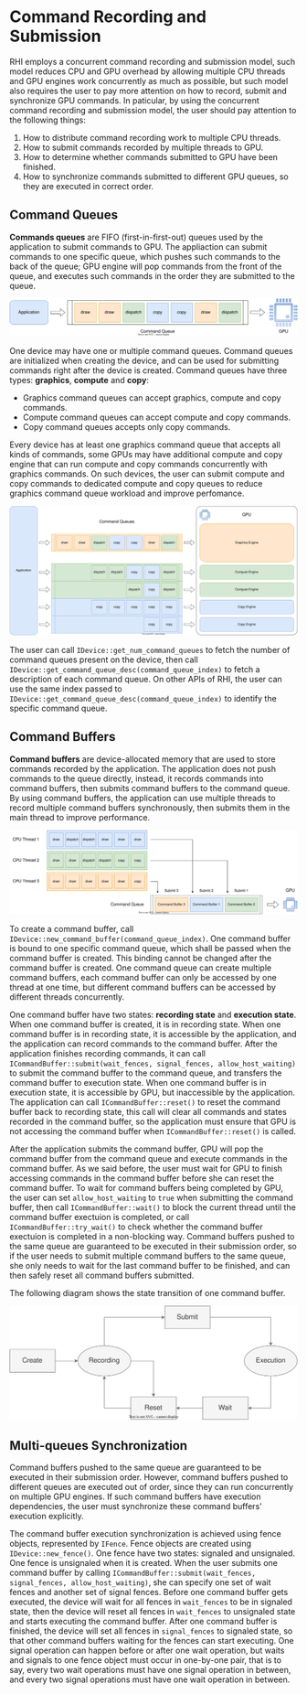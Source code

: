# Command Recording and Submission
RHI employs a concurrent command recording and submission model, such model reduces CPU and GPU overhead by allowing multiple CPU threads and GPU engines work concurrently as much as possible, but such model also requires the user to pay more attention on how to record, submit and synchronize GPU commands. In paticular, by using the concurrent command recording and submission model, the user should pay attention to the following things:

1. How to distribute command recording work to multiple CPU threads.
1. How to submit commands recorded by multiple threads to GPU.
1. How to determine whether commands submitted to GPU have been finished.
1. How to synchronize commands submitted to different GPU queues, so they are executed in correct order.

## Command Queues

**Commands queues** are FIFO (first-in-first-out) queues used by the application to submit commands to GPU. The appliaction can submit commands to one specific queue, which pushes such commands to the back of the queue; GPU engine will pop commands from the front of the queue, and executes such commands in the order they are submitted to the queue.

![Command Queue](./command_queue.svg)

One device may have one or multiple command queues. Command queues are initialized when creating the device, and can be used for submitting commands right after the device is created. Command queues have three types: **graphics**, **compute** and **copy**:
* Graphics command queues can accept graphics, compute and copy commands.
* Compute command queues can accept compute and copy commands.
* Copy command queues accepts only copy commands. 

Every device has at least one graphics command queue that accepts all kinds of commands, some GPUs may have additional compute and copy engine that can run compute and copy commands concurrently with graphics commands. On such devices, the user can submit compute and copy commands to dedicated compute and copy queues to reduce graphics command queue workload and improve perfomance.

![Multiple Command Queues](./multiple_command_queues.svg)

The user can call `IDevice::get_num_command_queues` to fetch the number of command queues present on the device, then call `IDevice::get_command_queue_desc(command_queue_index)` to fetch a description of each command queue. On other APIs of RHI, the user can use the same index passed to `IDevice::get_command_queue_desc(command_queue_index)` to identify the specific command queue.

## Command Buffers

**Command buffers** are device-allocated memory that are used to store commands recorded by the application. The application does not push commands to the queue directly, instead, it records commands into command buffers, then submits command buffers to the command queue. By using command buffers, the application can use multiple threads to record multiple command buffers synchronously, then submits them in the main thread to improve performance.

![Multiple Command Buffers](./multiple_command_buffers.svg)

To create a command buffer, call `IDevice::new_command_buffer(command_queue_index)`. One command buffer is bound to one specific command queue, which shall be passed when the command buffer is created. This binding cannot be changed after the command buffer is created. One command queue can create multiple command buffers, each command buffer can only be accessed by one thread at one time, but different command buffers can be accessed by different threads concurrently.

One command buffer have two states: **recording state** and **execution state**. When one command buffer is created, it is in recording state. When one command buffer is in recording state, it is accessible by the application, and the application can record commands to the command buffer. After the application finishes recording commands, it can call `ICommandBuffer::submit(wait_fences, signal_fences, allow_host_waiting)` to submit the command buffer to the command queue, and transfers the command buffer to execution state. When one command buffer is in execution state, it is accessible by GPU, but inaccessible by the application. The application can call `ICommandBuffer::reset()` to reset the command buffer back to recording state, this call will clear all commands and states recorded in the command buffer, so the application must ensure that GPU is not accessing the command buffer when `ICommandBuffer::reset()` is called.

After the application submits the command buffer, GPU will pop the command buffer from the command queue and execute commands in the command buffer. As we said before, the user must wait for GPU to finish accessing commands in the command buffer before she can reset the command buffer. To wait for command buffers being completed by GPU, the user can set `allow_host_waiting` to `true` when submitting the command buffer, then call `ICommandBuffer::wait()` to block the current thread until the command buffer exectuion is completed, or call `ICommandBuffer::try_wait()` to check whether the command buffer exectuion is completed in a non-blocking way. Command buffers pushed to the same queue are guaranteed to be executed in their submission order, so if the user needs to submit multiple command buffers to the same queue, she only needs to wait for the last command buffer to be finished, and can then safely reset all command buffers submitted.

The following diagram shows the state transition of one command buffer.

![Command Buffers Transition](./command_buffer_state_transitions.svg)

## Multi-queues Synchronization

Command buffers pushed to the same queue are guaranteed to be executed in their submission order. However, command buffers pushed to different queues are executed out of order, since they can run concurrently on multiple GPU engines. If such command buffers have execution dependencies, the user must synchronize these command buffers' execution explicitly.

The command buffer execution synchronization is achieved using fence objects, represented by `IFence`. Fence objects are created using `IDevice::new_fence()`. One fence have two states: signaled and unsignaled. One fence is unsignaled when it is created. When the user submits one command buffer by calling `ICommandBuffer::submit(wait_fences, signal_fences, allow_host_waiting)`, she can specify one set of wait fences and another set of signal fences. Before one command buffer gets executed, the device will wait for all fences in `wait_fences` to be in signaled state, then the device will reset all fences in `wait_fences` to unsignaled state and starts executing the command buffer. After one command buffer is finished, the device will set all fences in `signal_fences` to signaled state, so that other command buffers waiting for the fences can start executing. One signal operation can happen before or after one wait operation, but waits and signals to one fence object must occur in one-by-one pair, that is to say, every two wait operations must have one signal operation in between, and every two signal operations must have one wait operation in between.